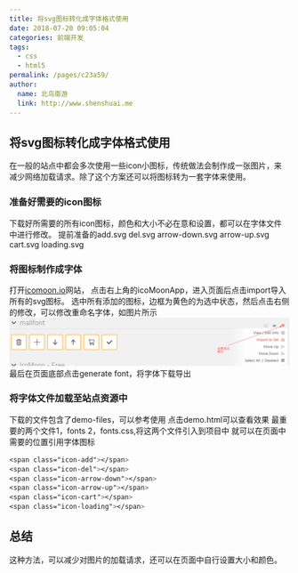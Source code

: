 ```yaml
---
title: 将svg图标转化成字体格式使用
date: 2018-07-20 09:05:04
categories: 前端开发
tags: 
  - css
  - html5
permalink: /pages/c23a59/
author: 
  name: 北鸟南游
  link: http://www.shenshuai.me
---
```


## 将svg图标转化成字体格式使用
在一般的站点中都会多次使用一些icon小图标，传统做法会制作成一张图片，来减少网络加载请求。除了这个方案还可以将图标转为一套字体来使用。
### 准备好需要的icon图标
下载好所需要的所有icon图标，颜色和大小不必在意和设置，都可以在字体文件中进行修改。
提前准备的add.svg del.svg arrow-down.svg arrow-up.svg cart.svg loading.svg
### 将图标制作成字体
打开[icomoon.io](https://www.icomoon.io)网站，
点击右上角的icoMoonApp，进入页面后点击import导入所有的svg图标。
选中所有添加的图标，边框为黄色的为选中状态，然后点击右侧的修改，可以修改重命名字体，如图片所示
![](/assets/images/mall-font.png)
最后在页面底部点击generate font，将字体下载导出
### 将字体文件加载至站点资源中
下载的文件包含了demo-files，可以参考使用
点击demo.html可以查看效果
最重要的两个文件1，fonts  2，fonts.css,将这两个文件引入到项目中
就可以在页面中需要的位置引用字体图标
``` css
<span class="icon-add"></span>
<span class="icon-del"></span>
<span class="icon-arrow-down"></span>
<span class="icon-arrow-up"></span>
<span class="icon-cart"></span>
<span class="icon-loading"></span>
```
## 总结
这种方法，可以减少对图片的加载请求，还可以在页面中自行设置大小和颜色。